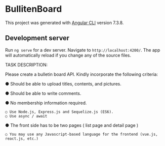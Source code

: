 # BullitenBoard

This project was generated with [Angular CLI](https://github.com/angular/angular-cli) version 7.3.8.

## Development server

Run `ng serve` for a dev server. Navigate to `http://localhost:4200/`. The app will automatically reload if you change any of the source files.

TASK DESCRIPTION:

Please create a bulletin board API. Kindly incorporate the following criteria: 

  ● Should be able to upload titles, contents, and pictures. 
  
  ● Should be able to write comments. 
  
  ● No membership information required. 
  
    ○ Use Node.js, Express.js and Sequelize.js (ES6). 
    ○ Use async / await 
    
  ● The front side has to be two pages ( list page and detail page ) 
  
    ○ You may use any Javascript-based language for the frontend (vue.js, react.js, etc.)
